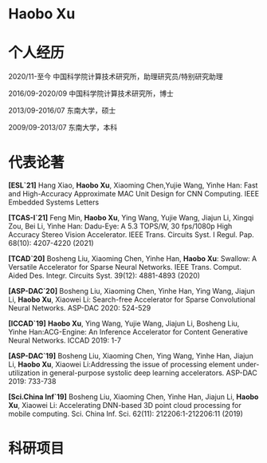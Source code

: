 # Haobo Xu

# 个人经历
2020/11-至今 中国科学院计算技术研究所，助理研究员/特别研究助理

2016/09-2020/09 中国科学院计算技术研究所，博士

2013/09-2016/07 东南大学，硕士

2009/09-2013/07 东南大学，本科

# 代表论著
**[ESL`21]** Hang Xiao, **Haobo Xu**, Xiaoming Chen,Yujie Wang, Yinhe Han: Fast and High-Accuracy Approximate MAC Unit Design for CNN Computing. IEEE Embedded Systems Letters

**[TCAS-I`21]** Feng Min, **Haobo Xu**, Ying Wang, Yujie Wang, Jiajun Li, Xingqi Zou, Bei Li, Yinhe Han: Dadu-Eye: A 5.3 TOPS/W, 30 fps/1080p High Accuracy Stereo Vision Accelerator. IEEE Trans. Circuits Syst. I Regul. Pap. 68(10): 4207-4220 (2021)

**[TCAD`20]** Bosheng Liu, Xiaoming Chen, Yinhe Han, **Haobo Xu**: Swallow: A Versatile Accelerator for Sparse Neural Networks. IEEE Trans. Comput. Aided Des. Integr. Circuits Syst. 39(12): 4881-4893 (2020)

**[ASP-DAC`20]** Bosheng Liu, Xiaoming Chen, Yinhe Han, Ying Wang, Jiajun Li, **Haobo Xu**, Xiaowei Li: Search-free Accelerator for Sparse Convolutional Neural Networks. ASP-DAC 2020: 524-529

**[ICCAD`19]** **Haobo Xu**, Ying Wang, Yujie Wang, Jiajun Li, Bosheng Liu, Yinhe Han:ACG-Engine: An Inference Accelerator for Content Generative Neural Networks. ICCAD 2019: 1-7

**[ASP-DAC`19]** Bosheng Liu, Xiaoming Chen, Ying Wang, Yinhe Han, Jiajun Li, **Haobo Xu**, Xiaowei Li:Addressing the issue of processing element under-utilization in general-purpose systolic deep learning accelerators. ASP-DAC 2019: 733-738

**[Sci.China Inf`19]** Bosheng Liu, Xiaoming Chen, Yinhe Han, Jiajun Li, **Haobo Xu**, Xiaowei Li: Accelerating DNN-based 3D point cloud processing for mobile computing. Sci. China Inf. Sci. 62(11): 212206:1-212206:11 (2019)
# 科研项目

